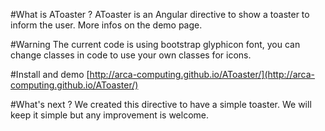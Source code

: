 #What is AToaster ?
AToaster is an Angular directive to show a toaster to inform the user. More infos on the demo page.

#Warning
The current code is using bootstrap glyphicon font, you can change classes in code to use your own classes for icons.

#Install and demo
[http://arca-computing.github.io/AToaster/](http://arca-computing.github.io/AToaster/)

#What's next ?
We created this directive to have a simple toaster. We will keep it simple but any improvement is welcome.